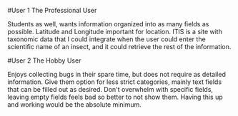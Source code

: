 #User 1
 The Professional User

Students as well, wants information organized into as many fields as possible. Latitude and Longitude important for location.
ITIS is a site with taxonomic data that I could integrate when the user could enter the
scientific name of an insect, and it could retrieve the rest of the information.

#User 2
The Hobby User

Enjoys collecting bugs in their spare time, but does not require as detailed information.
Give them option for less strict categories, mainly text fields that can be filled out as desired.
Don't overwhelm with specific fields, leaving empty fields feels bad so better to not show them.
Having this up and working would be the absolute minimum.